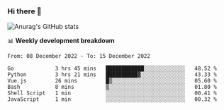 ### Hi there 👋
![Anurag's GitHub stats](https://github-readme-stats.vercel.app/api?username=jami1024&show_icons=true&theme=radical)

📊 **Weekly development breakdown**
<!--START_SECTION:waka-->

```text
From: 08 December 2022 - To: 15 December 2022

Go             3 hrs 45 mins   ████████████░░░░░░░░░░░░░   48.52 %
Python         3 hrs 21 mins   ██████████▓░░░░░░░░░░░░░░   43.33 %
Vue.js         26 mins         █▒░░░░░░░░░░░░░░░░░░░░░░░   05.60 %
Bash           8 mins          ▒░░░░░░░░░░░░░░░░░░░░░░░░   01.80 %
Shell Script   1 min           ░░░░░░░░░░░░░░░░░░░░░░░░░   00.41 %
JavaScript     1 min           ░░░░░░░░░░░░░░░░░░░░░░░░░   00.32 %
```

<!--END_SECTION:waka-->
<!--
**jami1024/jami1024** is a ✨ _special_ ✨ repository because its `README.md` (this file) appears on your GitHub profile.

Here are some ideas to get you started:

- 🔭 I’m currently working on ...
- 🌱 I’m currently learning ...
- 👯 I’m looking to collaborate on ...
- 🤔 I’m looking for help with ...
- 💬 Ask me about ...
- 📫 How to reach me: ...
- 😄 Pronouns: ...
- ⚡ Fun fact: ...
-->
